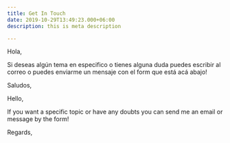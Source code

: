 ```yaml
---
title: Get In Touch
date: 2019-10-29T13:49:23.000+06:00
description: this is meta description

---
```

Hola, 

Si deseas algún tema en especifico o tienes alguna duda puedes escribir al correo o puedes enviarme un mensaje con el form que está acá abajo! 

Saludos, 

Hello, 

If you want a specific topic or have any doubts you can send me an email or message by the form!   
  
Regards,